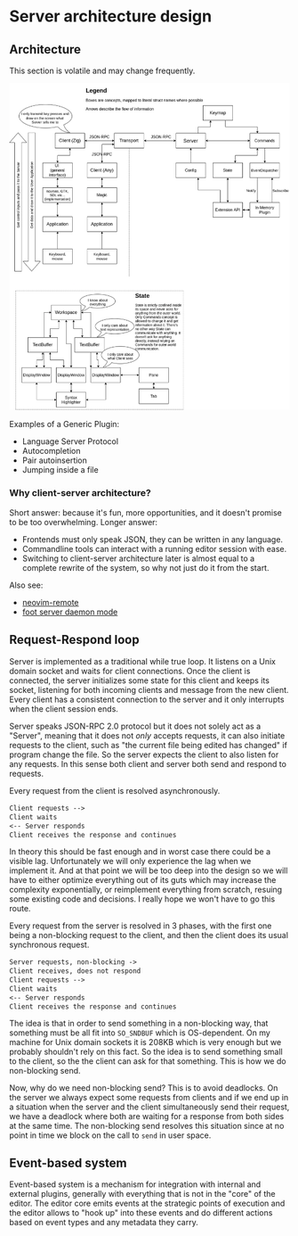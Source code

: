 # Server architecture design

## Architecture

This section is volatile and may change frequently.

![Architecture diagram](docs/assets/architecture.png)

Examples of a Generic Plugin:
- Language Server Protocol
- Autocompletion
- Pair autoinsertion
- Jumping inside a file

### Why client-server architecture?

Short answer: because it's fun, more opportunities, and it doesn't promise
to be too overwhelming. Longer answer:

* Frontends must only speak JSON, they can be written in any language.
* Commandline tools can interact with a running editor session with ease.
* Switching to client-server architecture later is almost equal to a complete
  rewrite of the system, so why not just do it from the start.

Also see:
* [neovim-remote]
* [foot server daemon mode]

[neovim-remote]: https://github.com/mhinz/neovim-remote
[foot server daemon mode]: https://codeberg.org/dnkl/foot#server-daemon-mode

## Request-Respond loop

Server is implemented as a traditional while true loop. It listens on a Unix
domain socket and waits for client connections. Once the client is connected,
the server initializes some state for this client and keeps its socket,
listening for both incoming clients and message from the new client. Every
client has a consistent connection to the server and it only interrupts when the
client session ends.

Server speaks JSON-RPC 2.0 protocol but it does not solely act as a "Server",
meaning that it does not _only_ accepts requests, it can also initiate
requests to the client, such as "the current file being edited has changed"
if program change the file. So the server expects the client to also listen
for any requests. In this sense both client and server both send and respond to
requests.

Every request from the client is resolved asynchronously.
```
Client requests -->
Client waits
<-- Server responds
Client receives the response and continues
```

In theory this should be fast enough and in worst case there could be a
visible lag. Unfortunately we will only experience the lag when we
implement it. And at that point we will be too deep into the design so
we will have to either optimize everything out of its guts which may
increase the complexity exponentially, or reimplement everything from
scratch, resuing some existing code and decisions. I really hope we
won't have to go this route.

Every request from the server is resolved in 3 phases, with the first one
being a non-blocking request to the client, and then the client does its
usual synchronous request.
```
Server requests, non-blocking ->
Client receives, does not respond
Client requests -->
Client waits
<-- Server responds
Client receives the response and continues
```

The idea is that in order to send something in a non-blocking way, that
something must be all fit into `SO_SNDBUF` which is OS-dependent. On my
machine for Unix domain sockets it is 208KB which is very enough but we
probably shouldn't rely on this fact. So the idea is to send something
small to the client, so the the client can ask for that something.
This is how we do non-blocking send.

Now, why do we need non-blocking send? This is to avoid deadlocks. On the
server we always expect some requests from clients and if we end up in a
situation when the server and the client simultaneously send their request,
we have a deadlock where both are waiting for a response from both sides
at the same time. The non-blocking send resolves this situation since at
no point in time we block on the call to `send` in user space.

## Event-based system

Event-based system is a mechanism for integration with internal and
external plugins, generally with everything that is not in the "core" of
the editor. The editor core emits events at the strategic points of
execution and the editor allows to "hook up" into these events and do
different actions based on event types and any metadata they carry.
